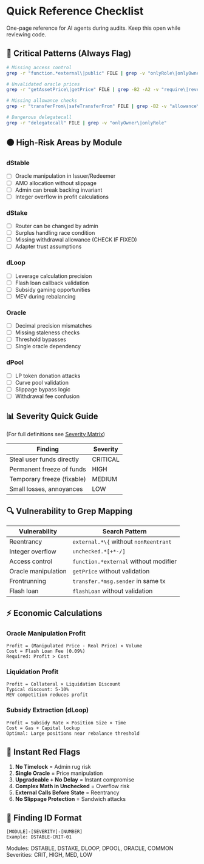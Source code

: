 # Quick Reference Checklist

One-page reference for AI agents during audits. Keep this open while reviewing code.

## 🔴 Critical Patterns (Always Flag)

```bash
# Missing access control
grep -r "function.*external\|public" FILE | grep -v "onlyRole\|onlyOwner\|private\|internal"

# Unvalidated oracle prices
grep -r "getAssetPrice\|getPrice" FILE | grep -B2 -A2 -v "require\|revert\|staleness"

# Missing allowance checks
grep -r "transferFrom\|safeTransferFrom" FILE | grep -B2 -v "allowance\|approve"

# Dangerous delegatecall
grep -r "delegatecall" FILE | grep -v "onlyOwner\|onlyRole"
```

## 🟠 High-Risk Areas by Module

### dStable
- [ ] Oracle manipulation in Issuer/Redeemer
- [ ] AMO allocation without slippage
- [ ] Admin can break backing invariant
- [ ] Integer overflow in profit calculations

### dStake  
- [ ] Router can be changed by admin
- [ ] Surplus handling race condition
- [ ] Missing withdrawal allowance (CHECK IF FIXED)
- [ ] Adapter trust assumptions

### dLoop
- [ ] Leverage calculation precision
- [ ] Flash loan callback validation
- [ ] Subsidy gaming opportunities
- [ ] MEV during rebalancing

### Oracle
- [ ] Decimal precision mismatches
- [ ] Missing staleness checks
- [ ] Threshold bypasses
- [ ] Single oracle dependency

### dPool
- [ ] LP token donation attacks
- [ ] Curve pool validation
- [ ] Slippage bypass logic
- [ ] Withdrawal fee confusion

## 📊 Severity Quick Guide
(For full definitions see [Severity Matrix](01-audit-best-practices.md#severity-matrix))

| Finding                    | Severity |
| -------------------------- | -------- |
| Steal user funds directly  | CRITICAL |
| Permanent freeze of funds  | HIGH     |
| Temporary freeze (fixable) | MEDIUM   |
| Small losses, annoyances   | LOW      |

## 🔍 Vulnerability to Grep Mapping

| Vulnerability       | Search Pattern                        |
| ------------------- | ------------------------------------- |
| Reentrancy          | `external.*\{` without `nonReentrant` |
| Integer overflow    | `unchecked.*[+*-/]`                   |
| Access control      | `function.*external` without modifier |
| Oracle manipulation | `getPrice` without validation         |
| Frontrunning        | `transfer.*msg.sender` in same tx     |
| Flash loan          | `flashLoan` without validation        |

## ⚡ Economic Calculations

### Oracle Manipulation Profit
```
Profit = (Manipulated Price - Real Price) × Volume
Cost = Flash Loan Fee (0.09%)
Required: Profit > Cost
```

### Liquidation Profit
```
Profit = Collateral × Liquidation Discount
Typical discount: 5-10%
MEV competition reduces profit
```

### Subsidy Extraction (dLoop)
```
Profit = Subsidy Rate × Position Size × Time
Cost = Gas + Capital lockup
Optimal: Large positions near rebalance threshold
```

## 🚨 Instant Red Flags

1. **No Timelock** = Admin rug risk
2. **Single Oracle** = Price manipulation
3. **Upgradeable + No Delay** = Instant compromise
4. **Complex Math in Unchecked** = Overflow risk
5. **External Calls Before State** = Reentrancy
6. **No Slippage Protection** = Sandwich attacks

## 📝 Finding ID Format

```
[MODULE]-[SEVERITY]-[NUMBER]
Example: DSTABLE-CRIT-01
```

Modules: DSTABLE, DSTAKE, DLOOP, DPOOL, ORACLE, COMMON
Severities: CRIT, HIGH, MED, LOW